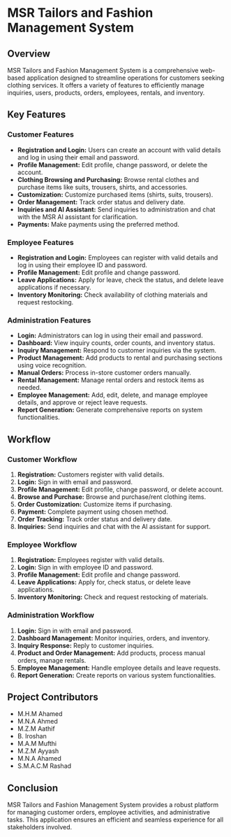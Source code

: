 # MSR Tailors and Fashion Management System

## Overview
MSR Tailors and Fashion Management System is a comprehensive web-based application designed to streamline operations for customers seeking clothing services. It offers a variety of features to efficiently manage inquiries, users, products, orders, employees, rentals, and inventory.

## Key Features

### Customer Features
- **Registration and Login:** Users can create an account with valid details and log in using their email and password.
- **Profile Management:** Edit profile, change password, or delete the account.
- **Clothing Browsing and Purchasing:** Browse rental clothes and purchase items like suits, trousers, shirts, and accessories.
- **Customization:** Customize purchased items (shirts, suits, trousers).
- **Order Management:** Track order status and delivery date.
- **Inquiries and AI Assistant:** Send inquiries to administration and chat with the MSR AI assistant for clarification.
- **Payments:** Make payments using the preferred method.

### Employee Features
- **Registration and Login:** Employees can register with valid details and log in using their employee ID and password.
- **Profile Management:** Edit profile and change password.
- **Leave Applications:** Apply for leave, check the status, and delete leave applications if necessary.
- **Inventory Monitoring:** Check availability of clothing materials and request restocking.

### Administration Features
- **Login:** Administrators can log in using their email and password.
- **Dashboard:** View inquiry counts, order counts, and inventory status.
- **Inquiry Management:** Respond to customer inquiries via the system.
- **Product Management:** Add products to rental and purchasing sections using voice recognition.
- **Manual Orders:** Process in-store customer orders manually.
- **Rental Management:** Manage rental orders and restock items as needed.
- **Employee Management:** Add, edit, delete, and manage employee details, and approve or reject leave requests.
- **Report Generation:** Generate comprehensive reports on system functionalities.

## Workflow

### Customer Workflow
1. **Registration:** Customers register with valid details.
2. **Login:** Sign in with email and password.
3. **Profile Management:** Edit profile, change password, or delete account.
4. **Browse and Purchase:** Browse and purchase/rent clothing items.
5. **Order Customization:** Customize items if purchasing.
6. **Payment:** Complete payment using chosen method.
7. **Order Tracking:** Track order status and delivery date.
8. **Inquiries:** Send inquiries and chat with the AI assistant for support.

### Employee Workflow
1. **Registration:** Employees register with valid details.
2. **Login:** Sign in with employee ID and password.
3. **Profile Management:** Edit profile and change password.
4. **Leave Applications:** Apply for, check status, or delete leave applications.
5. **Inventory Monitoring:** Check and request restocking of materials.

### Administration Workflow
1. **Login:** Sign in with email and password.
2. **Dashboard Management:** Monitor inquiries, orders, and inventory.
3. **Inquiry Response:** Reply to customer inquiries.
4. **Product and Order Management:** Add products, process manual orders, manage rentals.
5. **Employee Management:** Handle employee details and leave requests.
6. **Report Generation:** Create reports on various system functionalities.

## Project Contributors
- M.H.M Ahamed
- M.N.A Ahmed
- M.Z.M Aathif
- B. Iroshan
- M.A.M Mufthi
- M.Z.M Ayyash
- M.N.A Ahamed
- S.M.A.C.M Rashad

## Conclusion
MSR Tailors and Fashion Management System provides a robust platform for managing customer orders, employee activities, and administrative tasks. This application ensures an efficient and seamless experience for all stakeholders involved.
